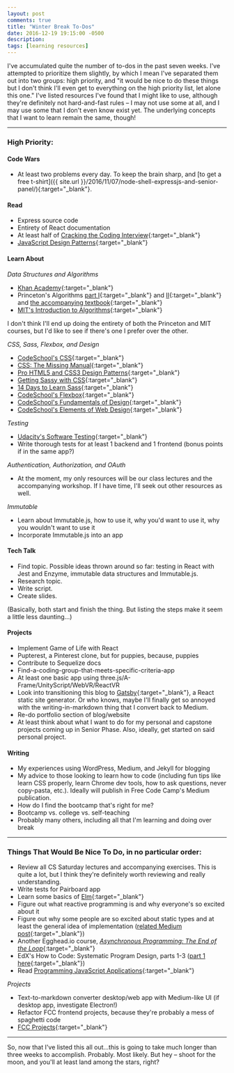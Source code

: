 ```yaml
---
layout: post
comments: true
title: "Winter Break To-Dos"
date: 2016-12-19 19:15:00 -0500
description:
tags: [learning resources]
---
```


I've accumulated quite the number of to-dos in the past seven weeks. I've attempted to prioritize them slightly, by which I mean I've separated them out into two groups: high priority, and "it would be nice to do these things but I don't think I'll even get to everything on the high priority list, let alone this one." I've listed resources I've found that I might like to use, although they're definitely not hard-and-fast rules – I may not use some at all, and I may use some that I don't even know exist yet. The underlying concepts that I want to learn remain the same, though!

---

### High Priority:

#### Code Wars

* At least two problems every day. To keep the brain sharp, and [to get a free t-shirt]({{ site.url }}/2016/11/07/node-shell-expressjs-and-senior-panel/){:target="_blank"}.

#### Read

* Express source code
* Entirety of React documentation
* At least half of [Cracking the Coding Interview](https://www.amazon.com/Cracking-Coding-Interview-Programming-Questions/dp/098478280X){:target="_blank"}
* [JavaScript Design Patterns](https://addyosmani.com/resources/essentialjsdesignpatterns/book/){:target="_blank"}

#### Learn About

*Data Structures and Algorithms*

* [Khan Academy](https://www.khanacademy.org/computing/computer-science/algorithms){:target="_blank"}
* Princeton's Algorithms [part I](https://www.coursera.org/learn/algorithms-part1/){:target="_blank"} and [II](https://www.coursera.org/learn/java-data-structures-algorithms-2){:target="_blank"} and [the accompanying textbook](http://algs4.cs.princeton.edu/home/){:target="_blank"}
* [MIT's Introduction to Algorithms](https://ocw.mit.edu/courses/electrical-engineering-and-computer-science/6-006-introduction-to-algorithms-fall-2011/lecture-videos/){:target="_blank"}

I don't think I'll end up doing the entirety of both the Princeton and MIT courses, but I'd like to see if there's one I prefer over the other.

*CSS, Sass, Flexbox, and Design*

* [CodeSchool's CSS](https://www.codeschool.com/courses/css-cross-country){:target="_blank"}
* [CSS: The Missing Manual](https://www.amazon.com/CSS-Missing-David-Sawyer-McFarland/dp/1491918055){:target="_blank"}
* [Pro HTML5 and CSS3 Design Patterns](https://www.amazon.com/HTML5-Design-Patterns-Experts-Development/dp/1430237805){:target="_blank"}
* [Getting Sassy with CSS](http://www.sassshop.com/#/){:target="_blank"}
* [14 Days to Learn Sass](https://webdesign.tutsplus.com/courses/14-days-to-learn-sass){:target="_blank"}
* [CodeSchool's Flexbox](https://www.codeschool.com/courses/cracking-the-case-with-flexbox){:target="_blank"}
* [CodeSchool's Fundamentals of Design](https://www.codeschool.com/courses/fundamentals-of-design){:target="_blank"}
* [CodeSchool's Elements of Web Design](https://www.codeschool.com/courses/the-elements-of-web-design){:target="_blank"}

*Testing*

* [Udacity's Software Testing](https://www.udacity.com/course/software-testing--cs258){:target="_blank"}
* Write thorough tests for at least 1 backend and 1 frontend (bonus points if in the same app?)

*Authentication, Authorization, and OAuth*

* At the moment, my only resources will be our class lectures and the accompanying workshop. If I have time, I'll seek out other resources as well.

*Immutable*

* Learn about Immutable.js, how to use it, why you'd want to use it, why you wouldn't want to use it
* Incorporate Immutable.js into an app

#### Tech Talk

* Find topic. Possible ideas thrown around so far: testing in React with Jest and Enzyme, immutable data structures and Immutable.js.
* Research topic.
* Write script.
* Create slides.

(Basically, both start and finish the thing. But listing the steps make it seem a little less daunting...)

#### Projects

* Implement Game of Life with React
* Pupterest, a Pinterest clone, but for puppies, because, puppies
* Contribute to Sequelize docs
* Find-a-coding-group-that-meets-specific-criteria-app
* At least one basic app using three.js/A-Frame/UnityScript/WebVR/ReactVR
* Look into transitioning this blog to [Gatsby](https://github.com/gatsbyjs/gatsby){:target="_blank"}, a React static site generator. Or who knows, maybe I'll finally get so annoyed with the writing-in-markdown thing that I convert back to Medium.
* Re-do portfolio section of blog/website
* At least think about what I want to do for my personal and capstone projects coming up in Senior Phase. Also, ideally, get started on said personal project.

#### Writing
* My experiences using WordPress, Medium, and Jekyll for blogging
* My advice to those looking to learn how to code (including fun tips like learn CSS properly, learn Chrome dev tools, how to ask questions, never copy-pasta, etc.). Ideally will publish in Free Code Camp's Medium publication.
* How do I find the bootcamp that's right for me?
* Bootcamp vs. college vs. self-teaching
* Probably many others, including all that I'm learning and doing over break

---

### Things That Would Be Nice To Do, in no particular order:

* Review all CS Saturday lectures and accompanying exercises. This is quite a lot, but I think they're definitely worth reviewing and really understanding.
* Write tests for Pairboard app
* Learn some basics of [Elm](https://egghead.io/courses/start-using-elm-to-build-web-applications){:target="_blank"}
* Figure out what reactive programming is and why everyone's so excited about it
* Figure out why some people are so excited about static types and at least the general idea of implementation ([related Medium post](https://medium.freecodecamp.com/why-use-static-types-in-javascript-part-1-8382da1e0adb#.4gvm3idvr){:target="_blank"})
* Another Egghead.io course, [*Asynchronous Programming: The End of the Loop*](https://egghead.io/courses/mastering-asynchronous-programming-the-end-of-the-loop){:target="_blank"}
* EdX's How to Code: Systematic Program Design, parts 1-3 ([part 1 here](https://www.edx.org/course/how-code-systematic-program-design-part-ubcx-spd1x){:target="_blank"})
* Read [Programming JavaScript Applications](http://chimera.labs.oreilly.com/books/1234000000262/index.html){:target="_blank"}

*Projects*

* Text-to-markdown converter desktop/web app with Medium-like UI (if desktop app, investigate Electron!)
* Refactor FCC frontend projects, because they're probably a mess of spaghetti code
* [FCC Projects](https://www.freecodecamp.com/){:target="_blank"}

---

So, now that I've listed this all out...this is going to take much longer than three weeks to accomplish. Probably. Most likely. But hey – shoot for the moon, and you'll at least land among the stars, right?
